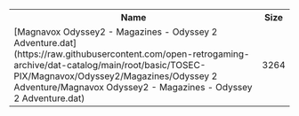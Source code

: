 <table>
<tr><th>Name</th><th>Size</th></tr>
<tr><td>[Magnavox Odyssey2 - Magazines - Odyssey 2 Adventure.dat](https://raw.githubusercontent.com/open-retrogaming-archive/dat-catalog/main/root/basic/TOSEC-PIX/Magnavox/Odyssey2/Magazines/Odyssey 2 Adventure/Magnavox Odyssey2 - Magazines - Odyssey 2 Adventure.dat)</td><td>3264</td></tr>
</table>
